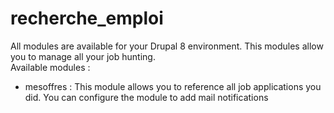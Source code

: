 # recherche_emploi
All modules are available for your Drupal 8 environment. This modules allow you to manage all your job hunting.<br>
Available modules :<br>
- mesoffres : This module allows you to reference all job applications you did. You can configure the module to add mail notifications
